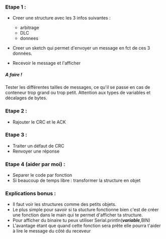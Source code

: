 ### Etape 1 :

- Creer une structure avec les 3 infos suivantes :
  - arbitrage
  - DLC
  - donnees
  
 - Creer un sketch qui permet d'envoyer un message en fct de ces 3 données.
 
 - Recevoir le message et l'afficher
 
##### A faire !
 
 Tester les différentes tailles de messages, ce qu'il se passe en cas de conteneur trop grand ou trop petit.
 Attention aux types de variables et décalages de bytes.
 
### Etape 2 :
 
 - Rajouter le CRC et le ACK
 
### Etape 3 :
 
 - Traiter un défaut de CRC
 - Renvoyer une réponse
 
### Etape 4 (aider par moi) :
 
 - Separer le code par fonction
 - Si beaucoup de temps libre : transformer la structure en objet


### Explications bonus :

 - Il faut voir les structures comme des petits objets.
 - Le plus simple pour savoir si ta stucture fonctionne bien c'est de créer une fonction dans le main qui te permet d'afficher ta structure.
 - Pour afficher du binaire tu peux utiliser Serial.println(***variable***,BIN)
 - L'avantage étant que quand cette fonction sera prête elle pourra t'aider à lire le message du côté du receveur
